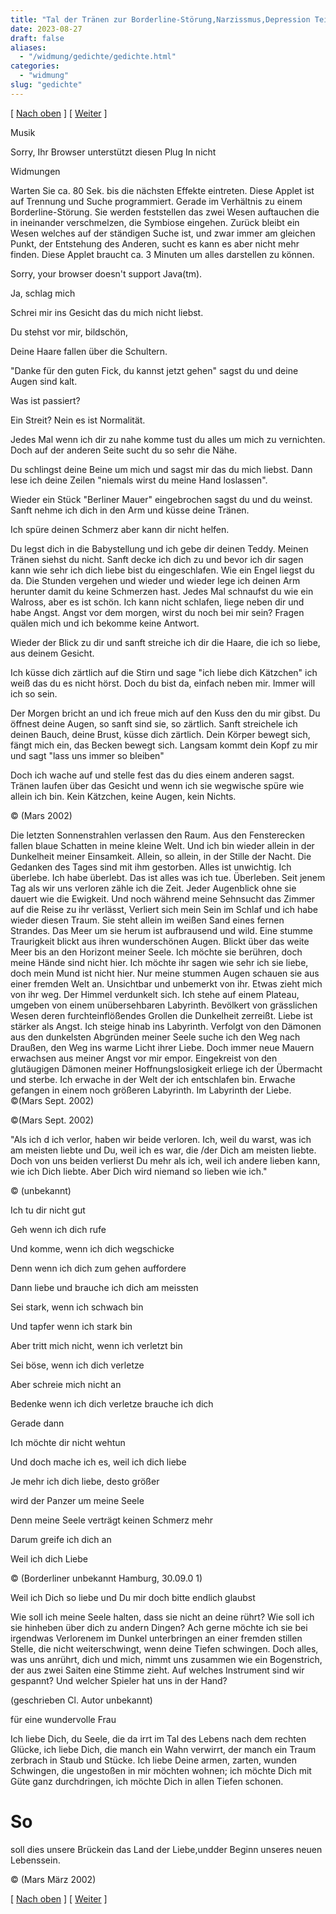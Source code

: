 ```yaml
---
title: "Tal der Tränen zur Borderline-Störung,Narzissmus,Depression Teil 2"
date: 2023-08-27
draft: false
aliases:
  - "/widmung/gedichte/gedichte.html"
categories:
  - "widmung"
slug: "gedichte"
---
```


[ [Nach oben](../widmung_1.html) ] [ [Weiter](gedichte1.html) ]

Musik

Sorry, Ihr Browser unterstützt diesen Plug In nicht

Widmungen

Warten Sie ca. 80 Sek. bis die nächsten
Effekte eintreten. Diese Applet ist auf Trennung und Suche programmiert. Gerade
im Verhältnis zu einem Borderline-Störung. Sie werden feststellen das zwei Wesen
auftauchen die in ineinander verschmelzen, die Symbiose eingehen. Zurück bleibt
ein Wesen welches auf der ständigen Suche ist, und zwar immer am gleichen
Punkt, der Entstehung des Anderen, sucht es kann es aber nicht mehr finden. Diese
Applet braucht ca. 3 Minuten um alles darstellen zu können.

Sorry, your browser doesn't support Java(tm).

Ja,
schlag mich

Schrei
mir ins Gesicht das du mich nicht liebst.

Du
stehst vor mir, bildschön,

Deine
Haare fallen über die Schultern.

"Danke
für den guten Fick, du kannst jetzt gehen" sagst du und deine Augen sind
kalt.

Was
ist passiert?

Ein
Streit? Nein es ist Normalität.

Jedes
Mal wenn ich dir zu nahe komme tust du alles um mich zu vernichten. Doch auf der
anderen Seite sucht du so sehr die Nähe.

Du
schlingst deine Beine um mich und sagst mir das du mich liebst. Dann lese ich
deine Zeilen "niemals wirst du meine Hand loslassen".

Wieder
ein Stück "Berliner Mauer" eingebrochen sagst du und du weinst. Sanft
nehme ich dich in den Arm und küsse deine Tränen.

Ich
spüre deinen Schmerz aber kann dir nicht helfen.

Du
legst dich in die Babystellung und ich gebe dir deinen Teddy. Meinen Tränen
siehst du nicht. Sanft decke ich dich zu und bevor ich dir sagen kann wie sehr
ich dich liebe bist du eingeschlafen. Wie ein Engel liegst du da. Die Stunden
vergehen und wieder und wieder lege ich deinen Arm herunter damit du keine Schmerzen
hast. Jedes Mal schnaufst du wie
ein Walross, aber es ist schön. Ich kann nicht schlafen, liege neben dir und
habe Angst. Angst vor dem morgen, wirst du noch bei mir sein? Fragen quälen
mich und ich bekomme keine Antwort.

Wieder
der Blick zu dir und sanft streiche ich dir die Haare, die ich so liebe, aus
deinem Gesicht.

Ich
küsse dich zärtlich auf die Stirn und sage "ich liebe dich Kätzchen" ich
weiß das du es nicht hörst. Doch du bist da, einfach neben mir. Immer will ich
so sein.

Der
Morgen bricht an und ich freue mich auf den Kuss den du mir gibst. Du öffnest
deine Augen, so sanft sind sie, so zärtlich. Sanft streichele ich deinen Bauch, deine Brust, küsse dich zärtlich.
Dein Körper bewegt sich, fängt mich ein, das Becken bewegt sich. Langsam kommt
dein Kopf zu mir und sagt "lass uns immer so bleiben"

Doch
ich wache auf und stelle fest das du dies einem anderen sagst. Tränen laufen über
das Gesicht und wenn ich sie wegwische spüre wie allein ich bin. Kein Kätzchen,
keine Augen, kein Nichts.

©
(Mars 2002)

Die
  letzten Sonnenstrahlen verlassen den Raum. Aus den Fensterecken fallen blaue Schatten in meine kleine Welt. Und ich bin wieder allein in der Dunkelheit meiner Einsamkeit. Allein, so allein, in der Stille der Nacht. Die Gedanken
  des Tages sind mit ihm gestorben. Alles ist unwichtig. Ich überlebe. Ich habe überlebt. Das ist alles was ich tue. Überleben. Seit jenem Tag als wir uns verloren zähle ich die Zeit. Jeder Augenblick ohne sie dauert wie die Ewigkeit. Und noch während meine Sehnsucht das Zimmer auf die Reise zu ihr verlässt, Verliert sich mein Sein im Schlaf und ich habe wieder diesen Traum. Sie steht allein im weißen Sand eines fernen Strandes. Das Meer um sie herum ist aufbrausend und wild. Eine stumme Traurigkeit blickt aus ihren wunderschönen Augen. Blickt über das weite Meer bis an den Horizont meiner Seele. Ich möchte sie berühren, doch meine Hände sind nicht hier. Ich möchte ihr sagen wie sehr ich sie liebe, doch mein Mund ist nicht hier. Nur meine stummen Augen schauen sie aus einer fremden Welt an. Unsichtbar und unbemerkt von ihr. Etwas zieht mich von ihr weg. Der Himmel verdunkelt sich. Ich stehe auf einem Plateau, umgeben von einem unübersehbaren Labyrinth. Bevölkert von grässlichen Wesen deren furchteinflößendes Grollen die Dunkelheit zerreißt. Liebe ist stärker als Angst. Ich steige hinab ins Labyrinth. Verfolgt von den Dämonen aus den dunkelsten Abgründen meiner Seele suche ich den Weg nach Draußen, den Weg ins warme Licht ihrer Liebe. Doch immer
  neue Mauern erwachsen aus meiner Angst vor mir empor. Eingekreist von den glutäugigen Dämonen meiner Hoffnungslosigkeit erliege ich der Übermacht und sterbe. Ich erwache in der Welt der ich entschlafen bin. Erwache gefangen in einem noch größeren Labyrinth. Im Labyrinth der Liebe. ©(Mars
  Sept. 2002)

©(Mars
  Sept. 2002)

"Als
ich d ich
verlor, haben wir beide verloren. Ich,
weil du warst, was ich am meisten liebte und Du, weil ich es war, die /der Dich am meisten liebte. Doch von uns beiden verlierst Du mehr als ich, weil ich andere lieben kann, wie ich Dich liebte. Aber Dich wird niemand so lieben wie ich."

© (unbekannt)

Ich
tu dir nicht gut

Geh
wenn ich dich rufe

Und
komme, wenn ich dich wegschicke

Denn
wenn ich dich zum gehen auffordere

Dann
liebe und brauche ich dich am meissten

Sei
stark, wenn ich schwach bin

Und
tapfer wenn ich stark bin

Aber
tritt mich nicht, wenn ich verletzt bin

Sei
böse, wenn ich dich verletze

Aber
schreie mich nicht an

Bedenke
wenn ich dich verletze brauche ich dich

Gerade
dann

Ich
möchte dir nicht wehtun

Und
doch mache ich es, weil ich dich liebe

Je
mehr ich dich liebe, desto größer

wird
der Panzer um meine Seele

Denn
meine Seele verträgt keinen Schmerz mehr

Darum
greife ich dich an

Weil
ich dich Liebe

©
(Borderliner unbekannt Hamburg, 30.09.0 1)

Weil
ich Dich so liebe und Du mir doch bitte endlich glaubst

Wie
soll ich meine Seele halten, dass sie nicht an deine rührt? Wie soll ich sie hinheben über dich zu andern Dingen? Ach gerne möchte ich sie bei irgendwas Verlorenem im Dunkel unterbringen an einer fremden stillen Stelle, die nicht weiterschwingt, wenn deine Tiefen schwingen. Doch alles, was uns anrührt, dich und mich, nimmt uns zusammen wie ein Bogenstrich, der aus zwei Saiten eine Stimme zieht. Auf welches Instrument sind wir gespannt? Und welcher Spieler hat uns in der Hand?

(geschrieben
Cl. Autor unbekannt)

für
eine wundervolle Frau

Ich liebe Dich, du Seele, die da irrt im Tal des Lebens nach dem rechten Glücke, ich liebe Dich, die manch ein Wahn
verwirrt, der manch ein Traum zerbrach in Staub und Stücke. Ich liebe Deine armen, zarten,
wunden Schwingen, die ungestoßen in mir möchten wohnen; ich möchte Dich mit Güte ganz
durchdringen, ich möchte Dich in allen Tiefen
schonen.

#

#

#

#

#

# So
soll dies unsere Brückein das
Land der Liebe,undder Beginn unseres neuen Lebenssein.

© (Mars März 2002)

[ [Nach oben](../widmung_1.html) ] [ [Weiter](gedichte1.html) ]